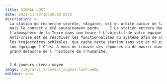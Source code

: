 ```yaml
---
title: SIGNAL LOST
date: 2021-11-03T16:26:10.837Z
description: >-
  La station de recherche secrète, «Asgard», est en orbite autour de la Terre,
  mais le contact a été soudainement perdu ... I La station entrera dans
  l'atmosphère de la Terre dans une heure ! L'objectif de votre équipe
  anti-crise est de réactiver les fonctionnalités du système afin de corriger
  les trajectoires orbitales. Que cache cette station sans vie et où est passé
  son équipage ? C'est à vous de trouver des réponses ou de mourir dans le plus
  grand désastre de l 'histoire de l'humanité.


  1-6 joueurs niveau moyen
image: /img/arvi_vrcovers_signal-lost.webp
editeur: arvi
---
```

